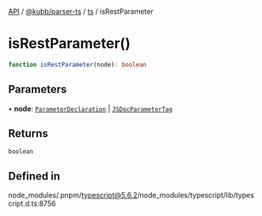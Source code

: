 [API](../../../../../packages.md) / [@kubb/parser-ts](../../../index.md) / [ts](../index.md) / isRestParameter

# isRestParameter()

```ts
function isRestParameter(node): boolean
```

## Parameters

• **node**: [`ParameterDeclaration`](../interfaces/ParameterDeclaration.md) \| [`JSDocParameterTag`](../interfaces/JSDocParameterTag.md)

## Returns

`boolean`

## Defined in

node\_modules/.pnpm/typescript@5.6.2/node\_modules/typescript/lib/typescript.d.ts:8756
